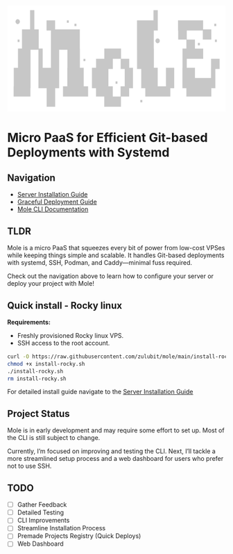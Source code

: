 ![Mole Logo](mole.svg)
   
# Micro PaaS for Efficient Git-based Deployments with Systemd

## Navigation

- [Server Installation Guide](/docs/install.md)
- [Graceful Deployment Guide](/docs/graceful_deployment.md)
- [Mole CLI Documentation](/docs/cli/mole.md)

## TLDR

Mole is a micro PaaS that squeezes every bit of power from low-cost VPSes while keeping things simple and scalable. It handles Git-based deployments with systemd, SSH, Podman, and Caddy—minimal fuss required.

Check out the navigation above to learn how to configure your server or deploy your project with Mole!

## Quick install - Rocky linux

**Requirements:**

- Freshly provisioned Rocky linux VPS.
- SSH access to the root account.

```bash
curl -O https://raw.githubusercontent.com/zulubit/mole/main/install-rocky.sh
chmod +x install-rocky.sh
./install-rocky.sh
rm install-rocky.sh
```

For detailed install guide navigate to the [Server Installation Guide](/docs/install.md)

## Project Status

Mole is in early development and may require some effort to set up. Most of the CLI is still subject to change.

Currently, I’m focused on improving and testing the CLI. Next, I’ll tackle a more streamlined setup process and a web dashboard for users who prefer not to use SSH.

## TODO

- [ ] Gather Feedback
- [ ] Detailed Testing
- [ ] CLI Improvements
- [ ] Streamline Installation Process
- [ ] Premade Projects Registry (Quick Deploys)
- [ ] Web Dashboard
